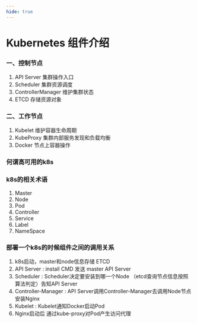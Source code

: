 ```yaml
---
hide: true
---
```


# Kubernetes 组件介绍

### 一、控制节点

1. API Server 集群操作入口
2. Scheduler 集群资源调度
3. ControllerManager 维护集群状态
4. ETCD 存储资源对象

### 二、工作节点

1. Kubelet 维护容器生命周期
2. KubeProxy 集群内部服务发现和负载均衡
3. Docker 节点上容器操作


### 何谓高可用的k8s

### k8s的相关术语

1. Master
2. Node
3. Pod
4. Controller
5. Service
6. Label
7. NameSpace


### 部署一个k8s的时候组件之间的调用关系

1. k8s启动，master和node信息存储 ETCD
2. API Server : install CMD 发送 master  API Server
3. Scheduler :  Scheduler决定要安装到哪一个Node （etcd查询节点信息按照算法判定）告知API Server
4. Controller-Manager : API Server调用Controller-Manager去调用Node节点安装Nginx
5. Kubelet : Kubelet通知Docker启动Pod
6. Nginx启动后 通过kube-proxy对Pod产生访问代理